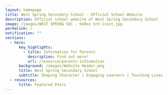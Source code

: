 ```yaml
---
layout: homepage
title: West Spring Secondary School - Official School Website
description: Official school website of West Spring Secondary School
image: /images/WEST SPRING SEC - HiRes Sch Crest.jpg
permalink: /
notification: ""
sections:
  - hero:
      key_highlights:
        - title: Information for Parents
          description: Find out more!
          url: /resource/parents-information
      background: /images/Website Header.png
      title: West Spring Secondary School
      subtitle: Shaping Character | Engaging Learners | Touching Lives
  - resources:
      title: Featured Posts
---
```

